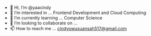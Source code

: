 - 👋 Hi, I’m @yaacindy
- 👀 I’m interested in ... Frontend Development and Cloud Computing
- 🌱 I’m currently learning ... Computer Science
- 💞️ I’m looking to collaborate on ...
- 📫 How to reach me ... cindyowusuansah517@gmail.com

<!---
yaacindy/yaacindy is a ✨ special ✨ repository because its `README.md` (this file) appears on your GitHub profile.
You can click the Preview link to take a look at your changes.
--->
